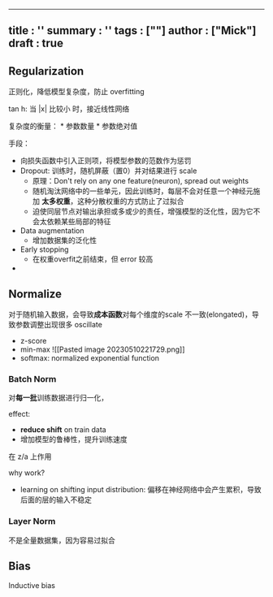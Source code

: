 


---
title : ''
summary : ''
tags : [""]
author : ["Mick"]
draft : true
---




## Regularization
正则化，降低模型复杂度，防止 overfitting

tan h: 当 |x| 比较小 时，接近线性网络

复杂度的衡量： 
	* 参数数量
	* 参数绝对值

手段：
* 向损失函数中引入正则项，将模型参数的范数作为惩罚
* Dropout: 训练时，随机屏蔽（置0）并对结果进行 scale
	* 原理：Don't rely on any one feature(neuron), spread out weights
	* 随机淘汰网络中的一些单元，因此训练时，每层不会对任意一个神经元施加 **太多权重**，这种分散权重的方式防止了过拟合
	*  迫使同层节点对输出承担或多或少的责任，增强模型的泛化性，因为它不会太依赖某些局部的特征
* Data augmentation
	* 增加数据集的泛化性
* Early stopping 
	* 在权重overfit之前结束，但 error 较高
* 


## Normalize
对于随机输入数据，会导致**成本函数**对每个维度的scale 不一致(elongated)，导致参数调整出现很多 oscillate

* z-score
* min-max
	![[Pasted image 20230510221729.png]]
* softmax: normalized exponential function  

### Batch Norm
对**每一批**训练数据进行归一化， 

effect: 
* **reduce shift** on train data
* 增加模型的鲁棒性，提升训练速度 

在 z/a 上作用

why work?
* learning on shifting input distribution: 偏移在神经网络中会产生累积，导致后面的层的输入不稳定


### Layer Norm


不是全量数据集，因为容易过拟合



## Bias
Inductive bias
